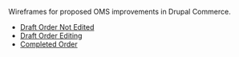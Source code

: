 Wireframes for proposed OMS improvements in Drupal Commerce.

<ul>
  <li><a href="https://centarro.github.io/oms-wireframes/order_wireframe.html">Draft Order Not Edited</li>
  <li><a href="https://centarro.github.io/oms-wireframes/draft_order_inline_editing.html">Draft Order Editing</li>
  <li><a href="https://centarro.github.io/oms-wireframes/completed_order_wireframe.html">Completed Order</li>
     
</ul>
